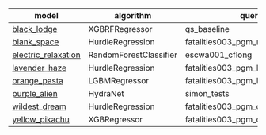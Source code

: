 | model | algorithm | queryset | 
| -------------------------------------------------- | ------ | ------ |
| [black_lodge](https://github.com/prio-data/views_pipeline/tree/main/models/black_lodge) | XGBRFRegressor | qs_baseline |
| [blank_space](https://github.com/prio-data/views_pipeline/tree/main/models/blank_space) | HurdleRegression | fatalities003_pgm_natsoc |
| [electric_relaxation](https://github.com/prio-data/views_pipeline/tree/main/models/electric_relaxation) | RandomForestClassifier | escwa001_cflong |
| [lavender_haze](https://github.com/prio-data/views_pipeline/tree/main/models/lavender_haze) | HurdleRegression | fatalities003_pgm_broad |
| [orange_pasta](https://github.com/prio-data/views_pipeline/tree/main/models/orange_pasta) | LGBMRegressor | fatalities003_pgm_baseline |
| [purple_alien](https://github.com/prio-data/views_pipeline/tree/main/models/purple_alien) | HydraNet | simon_tests |
| [wildest_dream](https://github.com/prio-data/views_pipeline/tree/main/models/wildest_dream) | HurdleRegression | fatalities003_pgm_conflict_sptime_dist |
| [yellow_pikachu](https://github.com/prio-data/views_pipeline/tree/main/models/yellow_pikachu) | XGBRegressor | fatalities003_pgm_conflict_treelag |
